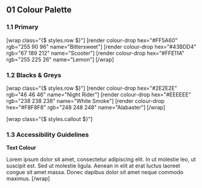 ## __01__ Colour Palette

### __1.1__ Primary
[wrap class="{$ styles.row $}"]
  [render colour-drop hex="#FF5A60" rgb="255 90 96" name="Bittersweet"]
  [render colour-drop hex="#43BDD4" rgb="67 189 212" name="Scooter"]
  [render colour-drop hex="#FFE11A" rgb="255 225 26" name="Lemon"]
[/wrap]

### __1.2__ Blacks & Greys
[wrap class="{$ styles.row $}"]
  [render colour-drop hex="#2E2E2E" rgb="46 46 46" name="Night Rider"]
  [render colour-drop hex="#EEEEEE" rgb="238 238 238" name="White Smoke"]
  [render colour-drop hex="#F8F8F8" rgb="248 248 248" name="Alabaster"]
[/wrap]


[wrap class="{$ styles.callout $}"]
### __1.3__ Accessibility Guidelines

__Text Colour__

Lorem ipsum dolor sit amet, consectetur adipiscing elit. In ut molestie leo, ut suscipit est. Sed ut molestie ligula. Aenean in elit at erat luctus laoreet congue sit amet massa. Donec dapibus dolor sit amet neque commodo maximus.
[/wrap]
